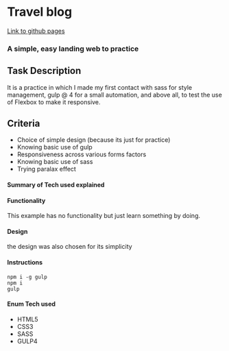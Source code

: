# Travel blog

[Link to github pages ](https://mattkaizer.github.io/Landing-Viajes/)

### A simple, easy landing web to practice

## Task Description

It is a practice in which I made my first contact with sass for style management, gulp @ 4 for a small automation, and above all, to test the use of Flexbox to make it responsive.

## Criteria

* Choice of simple design (because its just for practice)
* Knowing basic use of gulp
* Responsiveness across various forms factors
* Knowing basic use of sass
* Trying paralax effect

#### Summary of Tech used explained



#### Functionality

This example has no functionality but just learn something by doing.

#### Design

the design was also chosen for its simplicity

#### Instructions
~~~
npm i -g gulp
npm i
gulp
~~~

#### Enum Tech used

* HTML5
* CSS3
* SASS
* GULP4


